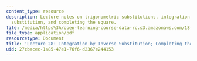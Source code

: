 ```yaml
---
content_type: resource
description: Lecture notes on trigonometric substitutions, integration by inverse
  substitution, and completing the square.
file: /media/https%3A/open-learning-course-data-rc.s3.amazonaws.com/18-01-single-variable-calculus-fall-2006/27cbacec1a8547e176f6d2367e244153_lec28.pdf
file_type: application/pdf
resourcetype: Document
title: 'Lecture 28: Integration by Inverse Substitution; Completing the Square'
uid: 27cbacec-1a85-47e1-76f6-d2367e244153
---
```

